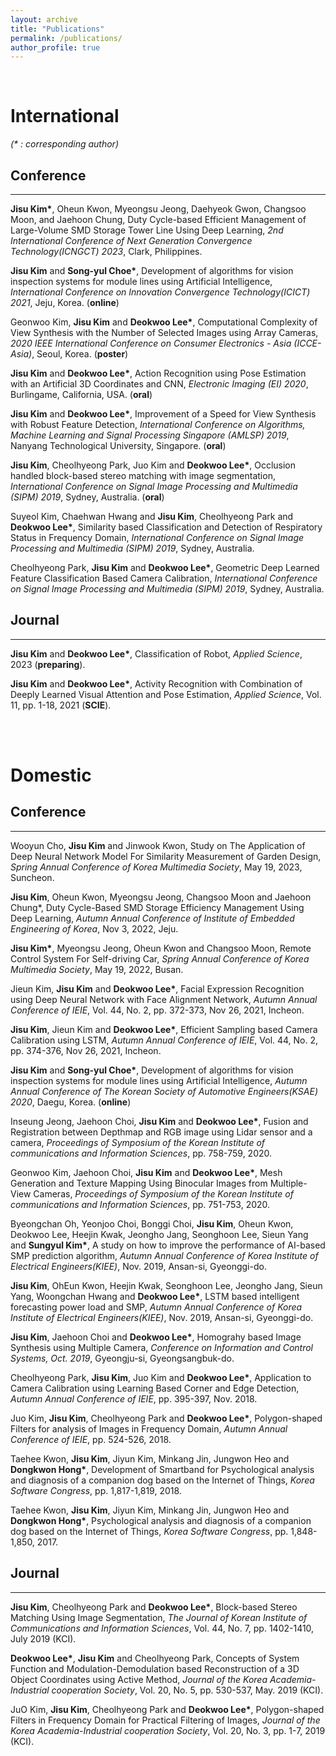 ```yaml
---
layout: archive
title: "Publications"
permalink: /publications/
author_profile: true
---  
```



<br>

# International
_(* : corresponding author)_  

## Conference  
***
__Jisu Kim*__, Oheun Kwon, Myeongsu Jeong, Daehyeok Gwon, Changsoo Moon, and Jaehoon Chung, Duty Cycle-based Efficient Management of Large-Volume SMD Storage Tower Line Using Deep Learning, _2nd International Conference of Next Generation Convergence Technology(ICNGCT) 2023_, Clark, Philippines.

__Jisu Kim__ and __Song-yul Choe*__, Development of algorithms for vision inspection systems for module lines using Artificial Intelligence, _International Conference on Innovation Convergence Technology(ICICT) 2021_, Jeju, Korea. (__online__)

Geonwoo Kim, __Jisu Kim__ and __Deokwoo Lee*__, Computational Complexity of View Synthesis with the Number of Selected Images using Array Cameras, _2020 IEEE International Conference on Consumer Electronics - Asia (ICCE-Asia)_, Seoul, Korea. (__poster__) 

__Jisu Kim__ and __Deokwoo Lee*__, Action Recognition using Pose Estimation with an Artificial 3D Coordinates and CNN, _Electronic Imaging (EI) 2020_, Burlingame, California, USA. (__oral__)

__Jisu Kim__ and __Deokwoo Lee*__, Improvement of a Speed for View Synthesis with Robust Feature Detection, _International Conference on Algorithms, Machine Learning and Signal Processing Singapore (AMLSP) 2019_, Nanyang Technological University, Singapore. (__oral__)

__Jisu Kim__, Cheolhyeong Park, Juo Kim and __Deokwoo Lee*__, Occlusion handled block-based stereo matching with image segmentation, _International Conference on Signal Image Processing and Multimedia (SIPM) 2019_, Sydney, Australia. (__oral__)

Suyeol Kim, Chaehwan Hwang and __Jisu Kim__, Cheolhyeong Park and __Deokwoo Lee*__, Similarity based Classification and Detection of Respiratory Status in Frequency Domain, _International Conference on Signal Image Processing and Multimedia (SIPM) 2019_, Sydney, Australia.

Cheolhyeong Park, __Jisu Kim__ and __Deokwoo Lee*__, Geometric Deep Learned Feature Classification Based Camera Calibration, _International Conference on Signal Image Processing and Multimedia (SIPM) 2019_, Sydney, Australia.  



## Journal
***
__Jisu Kim__ and __Deokwoo Lee*__, Classification of Robot, _Applied Science_, 2023 (__preparing__).  

__Jisu Kim__ and __Deokwoo Lee*__, Activity Recognition with Combination of Deeply Learned Visual Attention and Pose Estimation, _Applied Science_, Vol. 11, pp. 1-18, 2021 (__SCIE__).  


<br><br>

# Domestic

## Conference  
***
Wooyun Cho, __Jisu Kim__ and Jinwook Kwon, Study on The Application of Deep Neural Network Model For Similarity Measurement of Garden Design, _Spring Annual Conference of Korea Multimedia Society_, May 19, 2023, Suncheon.

__Jisu Kim__, Oheun Kwon, Myeongsu Jeong, Changsoo Moon and Jaehoon Chung*, Duty Cycle-Based SMD Storage Efficiency Management Using Deep Learning, _Autumn Annual Conference of Institute of Embedded Engineering of Korea_, Nov 3, 2022, Jeju.

__Jisu Kim*__, Myeongsu Jeong, Oheun Kwon and Changsoo Moon, Remote Control System For Self-driving Car, _Spring Annual Conference of Korea Multimedia Society_, May 19, 2022, Busan.

Jieun Kim, __Jisu Kim__ and __Deokwoo Lee*__, Facial Expression Recognition using Deep Neural Network with Face Alignment Network, _Autumn Annual Conference of IEIE_, Vol. 44, No. 2, pp. 372-373, Nov 26, 2021, Incheon.

__Jisu Kim__, Jieun Kim and __Deokwoo Lee*__, Efficient Sampling based Camera Calibration using LSTM, _Autumn Annual Conference of IEIE_, Vol. 44, No. 2, pp. 374-376, Nov 26, 2021, Incheon.

__Jisu Kim__ and __Song-yul Choe*__, Development of algorithms for vision inspection systems for module lines using Artificial Intelligence, _Autumn Annual Conference of The Korean Society of Automotive Engineers(KSAE) 2020_, Daegu, Korea. (__online__)

Inseung Jeong, Jaehoon Choi, __Jisu Kim__ and __Deokwoo Lee*__, Fusion and Registration between Depthmap and RGB image using Lidar sensor and a camera, _Proceedings of Symposium of the Korean Institute of communications and Information Sciences_, pp. 758-759, 2020.  

Geonwoo Kim, Jaehoon Choi, __Jisu Kim__ and __Deokwoo Lee*__, Mesh Generation and Texture Mapping Using Binocular Images from Multiple-View Cameras, _Proceedings of Symposium of the Korean Institute of communications and Information Sciences_, pp. 751-753, 2020.  

Byeongchan Oh, Yeonjoo Choi, Bonggi Choi, __Jisu Kim__, Oheun Kwon, Deokwoo Lee, Heejin Kwak, Jeongho Jang, Seonghoon Lee, Sieun Yang and __Sungyul Kim*__, A study on how to improve the performance of AI-based SMP prediction algorithm, _Autumn Annual Conference of Korea Institute of Electrical Engineers(KIEE)_, Nov. 2019, Ansan-si, Gyeonggi-do.

__Jisu Kim__, OhEun Kwon, Heejin Kwak, Seonghoon Lee, Jeongho Jang, Sieun Yang, Woongchan Hwang and __Deokwoo Lee*__, LSTM based intelligent forecasting power load and SMP, _Autumn Annual Conference of Korea Institute of Electrical Engineers(KIEE)_, Nov. 2019, Ansan-si, Gyeonggi-do.

__Jisu Kim__, Jaehoon Choi and __Deokwoo Lee*__, Homograhy based Image Synthesis using Multiple Camera, _Conference on Information and Control Systems, Oct. 2019_, Gyeongju-si, Gyeongsangbuk-do.

Cheolhyeong Park, __Jisu Kim__, Juo Kim and __Deokwoo Lee*__, Application to Camera Calibration using Learning Based Corner and Edge Detection, _Autumn Annual Conference of IEIE_, pp. 395-397, Nov. 2018.

Juo Kim, __Jisu Kim__, Cheolhyeong Park and __Deokwoo Lee*__, Polygon-shaped Filters for analysis of Images in Frequency Domain, _Autumn Annual Conference of IEIE_, pp. 524-526, 2018.

Taehee Kwon, __Jisu Kim__, Jiyun Kim, Minkang Jin, Jungwon Heo and __Dongkwon Hong*__, Development of Smartband for Psychological analysis and diagnosis of a companion dog based on the Internet of Things, _Korea Software Congress_, pp. 1,817-1,819, 2018.

Taehee Kwon, __Jisu Kim__, Jiyun Kim, Minkang Jin, Jungwon Heo and __Dongkwon Hong*__, Psychological analysis and diagnosis of a companion dog based on the Internet of Things, _Korea Software Congress_, pp. 1,848-1,850, 2017.

## Journal  
***
__Jisu Kim__, Cheolhyeong Park and __Deokwoo Lee*__, Block-based Stereo Matching Using Image Segmentation, _The Journal of Korean Institute of Communications and Information Sciences_, Vol. 44, No. 7, pp. 1402-1410, July 2019 (KCI).

__Deokwoo Lee*__, __Jisu Kim__ and Cheolhyeong Park, Concepts of System Function and Modulation-Demodulation based Reconstruction of a 3D Object Coordinates using Active Method, _Journal of the Korea Academia-Industrial cooperation Society_, Vol. 20, No. 5, pp. 530-537, May. 2019 (KCI).

JuO Kim, __Jisu Kim__, Cheolhyeong Park and __Deokwoo Lee*__, Polygon-shaped Filters in Frequency Domain for Practical Filtering of Images, _Journal of the Korea Academia-Industrial cooperation Society_, Vol. 20, No. 3, pp. 1-7, 2019 (KCI).
